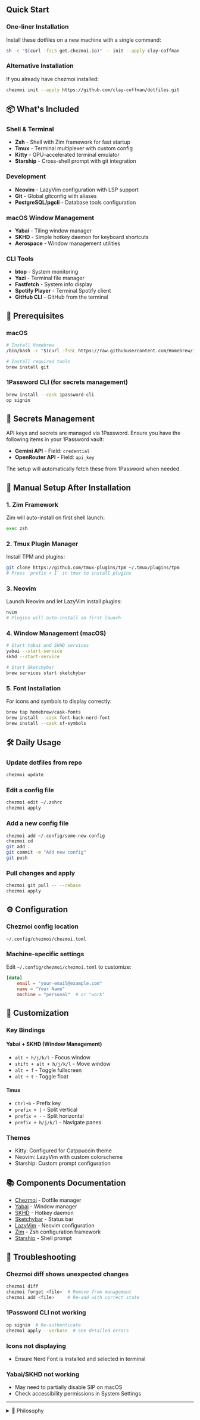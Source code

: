 ## Quick Start

### One-liner Installation

Install these dotfiles on a new machine with a single command:

```bash
sh -c "$(curl -fsLS get.chezmoi.io)" -- init --apply clay-coffman
```

### Alternative Installation

If you already have chezmoi installed:

```bash
chezmoi init --apply https://github.com/clay-coffman/dotfiles.git
```

## 📦 What's Included

### Shell & Terminal
- **Zsh** - Shell with Zim framework for fast startup
- **Tmux** - Terminal multiplexer with custom config
- **Kitty** - GPU-accelerated terminal emulator
- **Starship** - Cross-shell prompt with git integration

### Development
- **Neovim** - LazyVim configuration with LSP support
- **Git** - Global gitconfig with aliases
- **PostgreSQL/pgcli** - Database tools configuration

### macOS Window Management
- **Yabai** - Tiling window manager
- **SKHD** - Simple hotkey daemon for keyboard shortcuts
- **Aerospace** - Window management utilities

### CLI Tools
- **btop** - System monitoring
- **Yazi** - Terminal file manager
- **Fastfetch** - System info display
- **Spotify Player** - Terminal Spotify client
- **GitHub CLI** - GitHub from the terminal

## 🔧 Prerequisites

### macOS
```bash
# Install Homebrew
/bin/bash -c "$(curl -fsSL https://raw.githubusercontent.com/Homebrew/install/HEAD/install.sh)"

# Install required tools
brew install git
```

### 1Password CLI (for secrets management)
```bash
brew install --cask 1password-cli
op signin
```

## 🔐 Secrets Management

API keys and secrets are managed via 1Password. Ensure you have the following items in your 1Password vault:

- **Gemini API** - Field: `credential`
- **OpenRouter API** - Field: `api_key`

The setup will automatically fetch these from 1Password when needed.

## 📝 Manual Setup After Installation

### 1. Zim Framework
Zim will auto-install on first shell launch:
```bash
exec zsh
```

### 2. Tmux Plugin Manager
Install TPM and plugins:
```bash
git clone https://github.com/tmux-plugins/tpm ~/.tmux/plugins/tpm
# Press `prefix + I` in tmux to install plugins
```

### 3. Neovim
Launch Neovim and let LazyVim install plugins:
```bash
nvim
# Plugins will auto-install on first launch
```

### 4. Window Management (macOS)
```bash
# Start Yabai and SKHD services
yabai --start-service
skhd --start-service

# Start Sketchybar
brew services start sketchybar
```

### 5. Font Installation
For icons and symbols to display correctly:
```bash
brew tap homebrew/cask-fonts
brew install --cask font-hack-nerd-font
brew install --cask sf-symbols
```

## 🛠️ Daily Usage

### Update dotfiles from repo
```bash
chezmoi update
```

### Edit a config file
```bash
chezmoi edit ~/.zshrc
chezmoi apply
```

### Add a new config file
```bash
chezmoi add ~/.config/some-new-config
chezmoi cd
git add .
git commit -m "Add new config"
git push
```

### Pull changes and apply
```bash
chezmoi git pull -- --rebase
chezmoi apply
```

## ⚙️ Configuration

### Chezmoi config location
`~/.config/chezmoi/chezmoi.toml`

### Machine-specific settings
Edit `~/.config/chezmoi/chezmoi.toml` to customize:
```toml
[data]
    email = "your-email@example.com"
    name = "Your Name"
    machine = "personal"  # or "work"
```

## 🎨 Customization

### Key Bindings

#### Yabai + SKHD (Window Management)
- `alt + h/j/k/l` - Focus window
- `shift + alt + h/j/k/l` - Move window
- `alt + f` - Toggle fullscreen
- `alt + t` - Toggle float

#### Tmux
- `Ctrl+b` - Prefix key
- `prefix + |` - Split vertical
- `prefix + -` - Split horizontal
- `prefix + h/j/k/l` - Navigate panes

### Themes
- Kitty: Configured for Catppuccin theme
- Neovim: LazyVim with custom colorscheme
- Starship: Custom prompt configuration

## 📚 Components Documentation

- [Chezmoi](https://www.chezmoi.io/) - Dotfile manager
- [Yabai](https://github.com/koekeishiya/yabai) - Window manager
- [SKHD](https://github.com/koekeishiya/skhd) - Hotkey daemon
- [Sketchybar](https://felixkratz.github.io/SketchyBar/) - Status bar
- [LazyVim](https://www.lazyvim.org/) - Neovim configuration
- [Zim](https://zimfw.sh/) - Zsh configuration framework
- [Starship](https://starship.rs/) - Shell prompt

## 🐛 Troubleshooting

### Chezmoi diff shows unexpected changes
```bash
chezmoi diff
chezmoi forget <file>  # Remove from management
chezmoi add <file>     # Re-add with correct state
```

### 1Password CLI not working
```bash
op signin  # Re-authenticate
chezmoi apply --verbose  # See detailed errors
```

### Icons not displaying
- Ensure Nerd Font is installed and selected in terminal

### Yabai/SKHD not working
- May need to partially disable SIP on macOS
- Check accessibility permissions in System Settings

---

<details>
<summary>🎯 Philosophy</summary>

These dotfiles are optimized for:
- **Speed**: Fast shell startup with Zim
- **Productivity**: Keyboard-driven workflow
- **Aesthetics**: Clean, minimal interface
- **Portability**: Easy to deploy on new machines
- **Security**: Secrets in 1Password, never in git

</details>

